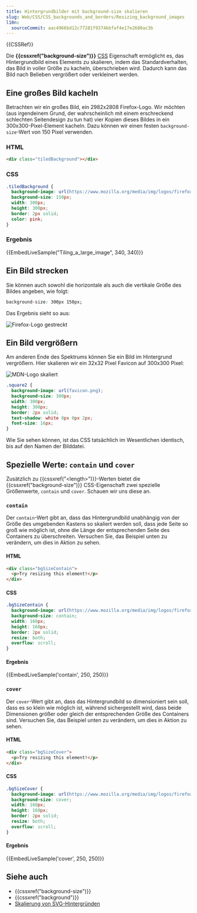 ```yaml
---
title: Hintergrundbilder mit background-size skalieren
slug: Web/CSS/CSS_backgrounds_and_borders/Resizing_background_images
l10n:
  sourceCommit: aac4966bd12c77281f9374bbfaf4e17e2680ac3b
---
```


{{CSSRef}}

Die **{{cssxref("background-size")}}** [CSS](/de/docs/Web/CSS) Eigenschaft ermöglicht es, das Hintergrundbild eines Elements zu skalieren, indem das Standardverhalten, das Bild in voller Größe zu kacheln, überschrieben wird. Dadurch kann das Bild nach Belieben vergrößert oder verkleinert werden.

## Eine großes Bild kacheln

Betrachten wir ein großes Bild, ein 2982x2808 Firefox-Logo. Wir möchten (aus irgendeinem Grund, der wahrscheinlich mit einem erschreckend schlechten Seitendesign zu tun hat) vier Kopien dieses Bildes in ein 300x300-Pixel-Element kacheln. Dazu können wir einen festen `background-size`-Wert von 150 Pixel verwenden.

### HTML

```html
<div class="tiledBackground"></div>
```

### CSS

```css
.tiledBackground {
  background-image: url(https://www.mozilla.org/media/img/logos/firefox/logo-quantum.9c5e96634f92.png);
  background-size: 150px;
  width: 300px;
  height: 300px;
  border: 2px solid;
  color: pink;
}
```

### Ergebnis

{{EmbedLiveSample("Tiling_a_large_image", 340, 340)}}

## Ein Bild strecken

Sie können auch sowohl die horizontale als auch die vertikale Größe des Bildes angeben, wie folgt:

```css
background-size: 300px 150px;
```

Das Ergebnis sieht so aus:

![Firefox-Logo gestreckt](stretched_firefox_logo.png)

## Ein Bild vergrößern

Am anderen Ende des Spektrums können Sie ein Bild im Hintergrund vergrößern. Hier skalieren wir ein 32x32 Pixel Favicon auf 300x300 Pixel:

![MDN-Logo skaliert](scaled_mdn_logo.png)

```css
.square2 {
  background-image: url(favicon.png);
  background-size: 300px;
  width: 300px;
  height: 300px;
  border: 2px solid;
  text-shadow: white 0px 0px 2px;
  font-size: 16px;
}
```

Wie Sie sehen können, ist das CSS tatsächlich im Wesentlichen identisch, bis auf den Namen der Bilddatei.

## Spezielle Werte: `contain` und `cover`

Zusätzlich zu {{cssxref("&lt;length&gt;")}}-Werten bietet die {{cssxref("background-size")}} CSS-Eigenschaft zwei spezielle Größenwerte, `contain` und `cover`. Schauen wir uns diese an.

### `contain`

Der `contain`-Wert gibt an, dass das Hintergrundbild unabhängig von der Größe des umgebenden Kastens so skaliert werden soll, dass jede Seite so groß wie möglich ist, ohne die Länge der entsprechenden Seite des Containers zu überschreiten. Versuchen Sie, das Beispiel unten zu verändern, um dies in Aktion zu sehen.

#### HTML

```html
<div class="bgSizeContain">
  <p>Try resizing this element!</p>
</div>
```

#### CSS

```css
.bgSizeContain {
  background-image: url(https://www.mozilla.org/media/img/logos/firefox/logo-quantum.9c5e96634f92.png);
  background-size: contain;
  width: 160px;
  height: 160px;
  border: 2px solid;
  resize: both;
  overflow: scroll;
}
```

#### Ergebnis

{{EmbedLiveSample('contain', 250, 250)}}

### `cover`

Der `cover`-Wert gibt an, dass das Hintergrundbild so dimensioniert sein soll, dass es so klein wie möglich ist, während sichergestellt wird, dass beide Dimensionen größer oder gleich der entsprechenden Größe des Containers sind. Versuchen Sie, das Beispiel unten zu verändern, um dies in Aktion zu sehen.

#### HTML

```html
<div class="bgSizeCover">
  <p>Try resizing this element!</p>
</div>
```

#### CSS

```css
.bgSizeCover {
  background-image: url(https://www.mozilla.org/media/img/logos/firefox/logo-quantum.9c5e96634f92.png);
  background-size: cover;
  width: 160px;
  height: 160px;
  border: 2px solid;
  resize: both;
  overflow: scroll;
}
```

#### Ergebnis

{{EmbedLiveSample('cover', 250, 250)}}

## Siehe auch

- {{cssxref("background-size")}}
- {{cssxref("background")}}
- [Skalierung von SVG-Hintergründen](/de/docs/Web/CSS/Scaling_of_SVG_backgrounds)
